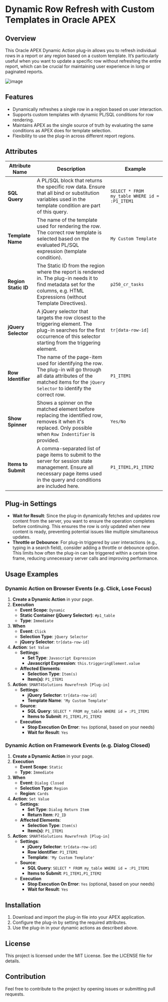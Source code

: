 # Dynamic Row Refresh with Custom Templates in Oracle APEX

## Overview

This Oracle APEX Dynamic Action plug-in allows you to refresh individual rows in a report or any region based on a custom template. It’s particularly useful when you want to update a specific row without refreshing the entire report, which can be crucial for maintaining user experience in long or paginated reports.

![image](preview.gif)

## Features

- Dynamically refreshes a single row in a region based on user interaction.
- Supports custom templates with dynamic PL/SQL conditions for row rendering.
- Maintains APEX as the single source of truth by evaluating the same conditions as APEX does for template selection.
- Flexibility to use the plug-in across different report regions.

## Attributes

| Attribute Name          | Description                                                                                         | Example                                                   |
|-------------------------|-----------------------------------------------------------------------------------------------------|-----------------------------------------------------------|
| **SQL Query**           | A PL/SQL block that returns the specific row data. Ensure that all bind or substitution variables used in the template condition are part of this query. | `SELECT * FROM my_table WHERE id = :P1_ITEM1`               |
| **Template Name**            | The name of the template used for rendering the row. The correct row template is selected based on the evaluated PL/SQL expression (template condition). | `My Custom Template`                                    |
| **Region Static ID**      | The Static ID from the region where the report is rendered in. The plug-in needs it to find metadata set for the columns, e.g. HTML Expressions (without Template Directives). | `p250_cr_tasks`                                         |
| **jQuery Selector**      | A jQuery selector that targets the row closest to the triggering element. The plug-in searches for the first occurrence of this selector starting from the triggering element. | `tr[data-row-id]`                                         |
| **Row Identifier**            | The name of the page-item used for identifying the row. The plug-in will go through all data attributes of the matched items for the `jQuery Selector` to identify the correct row. | `P1_ITEM1`                                    |
| **Show Spinner**            | Shows a spinner on the matched element before replacing the identified row, removes it when it's replaced. Only possible when `Row Indentifier` is provided. | `Yes/No`                                   |
| **Items to Submit** | A comma-separated list of page items to submit to the server for session state management. Ensure all necessary page items used in the query and conditions are included here. | `P1_ITEM1,P1_ITEM2`                                       |

## Plug-in Settings

- **Wait for Result**: Since the plug-in dynamically fetches and updates row content from the server, you want to ensure the operation completes before continuing. This ensures the row is only updated when new content is ready, preventing potential issues like multiple simultaneous updates. 
- **Throttle or Debounce**: For plug-in triggered by user interactions (e.g., typing in a search field), consider adding a throttle or debounce option. This limits how often the plug-in can be triggered within a certain time frame, reducing unnecessary server calls and improving performance.

## Usage Examples

### Dynamic Action on Browser Events (e.g. Click, Lose Focus)

1. **Create a Dynamic Action** in your page.
2. **Execution**
    - **Event Scope**: `Dynamic`
    - **Static Container (jQuery Selector)**: `#p1_table`
    - **Type**: `Immediate`
3. **When**
    - **Event**: `Click`
    - **Selection Type**: `jQuery Selector`
    - **jQuery Selector**: `tr[data-row-id]`
4. **Action**: `Set Value`
    - **Settings**:
        - **Set Type**: `Javascript Expression`
        - **Javascript Expression**: `this.triggeringElement.value`
    - **Affected Elements**:
        - **Selection Type**: `Item(s)`
        - **Item(s)**: `P1_ITEM1`
5. **Action**: `SMART4Solutions Rowrefresh [Plug-in]`
    - **Settings**:
        - **jQuery Selector**: `tr[data-row-id]`
        - **Template Name**: `'My Custom Template'`
    - **Source**:
        - **SQL Query**: `SELECT * FROM my_table WHERE id = :P1_ITEM1`
        - **Items to Submit**: `P1_ITEM1,P1_ITEM2`
    - **Execution**
        - **Stop Execution On Error**: `Yes` (optional, based on your needs)
        - **Wait for Result**: `Yes`

### Dynamic Action on Framework Events (e.g. Dialog Closed)

1. **Create a Dynamic Action** in your page.
2. **Execution**
    - **Event Scope**: `Static`
    - **Type**: `Immediate`
3. **When**
    - **Event**: `Dialog Closed`
    - **Selection Type**: `Region`
    - **Region**: `Cards`
4. **Action**: `Set Value`
    - **Settings**:
        - **Set Type**: `Dialog Return Item`
        - **Return Item**: `P2_ID`
    - **Affected Elements**:
        - **Selection Type**: `Item(s)`
        - **Item(s)**: `P1_ITEM1`
5. **Action**: `SMART4Solutions Rowrefresh [Plug-in]`
    - **Settings**:
        - **jQuery Selector**: `tr[data-row-id]`
        - **Row Identifier**: `P1_ITEM1`
        - **Template**: `'My Custom Template'`
    - **Source**:
        - **SQL Query**: `SELECT * FROM my_table WHERE id = :P1_ITEM1`
        - **Items to Submit**: `P1_ITEM1,P1_ITEM2`
    - **Execution**
        - **Stop Execution On Error**: `Yes` (optional, based on your needs)
        - **Wait for Result**: `Yes`

## Installation

1. Download and import the plug-in file into your APEX application.
2. Configure the plug-in by setting the required attributes.
3. Use the plug-in in your dynamic actions as described above.

## License

This project is licensed under the MIT License. See the LICENSE file for details.

## Contribution

Feel free to contribute to the project by opening issues or submitting pull requests.